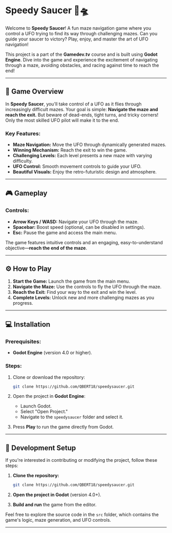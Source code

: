 # Speedy Saucer 🚀🛸

Welcome to **Speedy Saucer**! A fun maze navigation game where you control a UFO trying to find its way through challenging mazes. Can you guide your saucer to victory? Play, enjoy, and master the art of UFO navigation!

This project is a part of the **Gamedev.tv** course and is built using **Godot Engine**. Dive into the game and experience the excitement of navigating through a maze, avoiding obstacles, and racing against time to reach the end!

---

## 🚀 Game Overview

In **Speedy Saucer**, you'll take control of a UFO as it flies through increasingly difficult mazes. Your goal is simple: **Navigate the maze and reach the exit.** But beware of dead-ends, tight turns, and tricky corners! Only the most skilled UFO pilot will make it to the end.

### Key Features:
- **Maze Navigation:** Move the UFO through dynamically generated mazes.
- **Winning Mechanism:** Reach the exit to win the game.
- **Challenging Levels:** Each level presents a new maze with varying difficulty.
- **UFO Control:** Smooth movement controls to guide your UFO.
- **Beautiful Visuals:** Enjoy the retro-futuristic design and atmosphere.

---

## 🎮 Gameplay

### Controls:
- **Arrow Keys / WASD:** Navigate your UFO through the maze.
- **Spacebar:** Boost speed (optional, can be disabled in settings).
- **Esc:** Pause the game and access the main menu.

The game features intuitive controls and an engaging, easy-to-understand objective—**reach the end of the maze**.

---

## ⚙️ How to Play

1. **Start the Game:** Launch the game from the main menu.
2. **Navigate the Maze:** Use the controls to fly the UFO through the maze.
3. **Reach the Exit:** Find your way to the exit and win the level.
4. **Complete Levels:** Unlock new and more challenging mazes as you progress.

---

## 💻 Installation

### Prerequisites:
- **Godot Engine** (version 4.0 or higher).

### Steps:

1. Clone or download the repository:
   ```bash
   git clone https://github.com/QBERT18/speedysaucer.git
   ```

2. Open the project in **Godot Engine**:
   - Launch Godot.
   - Select "Open Project."
   - Navigate to the `speedysaucer` folder and select it.

3. Press **Play** to run the game directly from Godot.

---

## 🔧 Development Setup

If you're interested in contributing or modifying the project, follow these steps:

1. **Clone the repository:**
   ```bash
   git clone https://github.com/QBERT18/speedysaucer.git
   ```

2. **Open the project in Godot** (version 4.0+).

3. **Build and run** the game from the editor.

Feel free to explore the source code in the `src` folder, which contains the game's logic, maze generation, and UFO controls.

---
